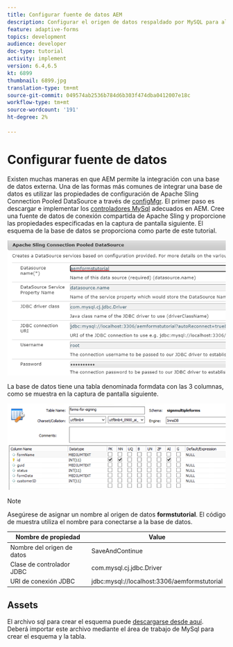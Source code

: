 ```yaml
---
title: Configurar fuente de datos AEM
description: Configurar el origen de datos respaldado por MySQL para almacenar y recuperar datos de formulario
feature: adaptive-forms
topics: development
audience: developer
doc-type: tutorial
activity: implement
version: 6.4,6.5
kt: 6899
thumbnail: 6899.jpg
translation-type: tm+mt
source-git-commit: 049574ab2536b784d6b303f474dba0412007e18c
workflow-type: tm+mt
source-wordcount: '191'
ht-degree: 2%

---
```


# Configurar fuente de datos

Existen muchas maneras en que AEM permite la integración con una base de datos externa. Una de las formas más comunes de integrar una base de datos es utilizar las propiedades de configuración de Apache Sling Connection Pooled DataSource a través de [configMgr](http://localhost:4502/system/console/configMgr).
El primer paso es descargar e implementar los [controladores MySql](https://mvnrepository.com/artifact/mysql/mysql-connector-java) adecuados en AEM.
Cree una fuente de datos de conexión compartida de Apache Sling y proporcione las propiedades especificadas en la captura de pantalla siguiente. El esquema de la base de datos se proporciona como parte de este tutorial.

![data-source](assets/data-source.PNG)

La base de datos tiene una tabla denominada formdata con las 3 columnas, como se muestra en la captura de pantalla siguiente.

![data-base](assets/data-base.PNG)


>[!NOTE]
>Asegúrese de asignar un nombre al origen de datos **formstutorial**. El código de muestra utiliza el nombre para conectarse a la base de datos.

| Nombre de propiedad | Value |
------------------------|---------------------------------------
| Nombre del origen de datos | SaveAndContinue |
| Clase de controlador JDBC | com.mysql.cj.jdbc.Driver |
| URI de conexión JDBC | jdbc:mysql://localhost:3306/aemformstutorial |

## Assets

El archivo sql para crear el esquema puede [descargarse desde aquí](assets/sign-multiple-forms.sql). Deberá importar este archivo mediante el área de trabajo de MySql para crear el esquema y la tabla.


